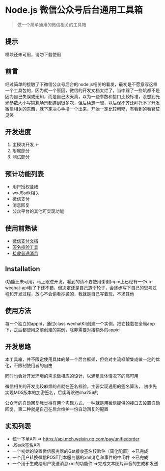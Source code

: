 # Node.js 微信公众号后台通用工具箱

> 做一个简单通用的微信相关的工具箱

## 提示

模块还未可用，请勿下载使用

## 前言

经过简单的接触了下微信公众号后台的node.js相关的看发，最初是不愿意写这样一个工具包的，因为就一个原因，微信的开发文档太烂了，当中踩了一些坑都不是因为自己失误或无知，而是自己太天真，以为一些参数和接口比较标准，没想到光光参数大小写尴尬场景都遇到很多次，但后续想一想，以后保不齐还拜托不了开发微信相关的东西，就下定决心手撸一个出来，开始一定比较粗糙，有看到的看官莫见笑

## 开发进度

1. 主模块开发 <-
2. 附属部分
3. 测试部分

## 预计功能列表

- 用户授权登陆
- wxJSsdk相关
- 微信支付
- 消息回复
- 公众平台的其他可实现功能

## 使用前熟读

- [微信支付文档](https://pay.weixin.qq.com/wiki/doc/api/index.html)
- [签名校验工具](https://pay.weixin.qq.com/wiki/doc/api/jsapi.php?chapter=20_1)
- [接收普通消息](https://mp.weixin.qq.com/wiki?t=resource/res_main&id=mp1421140453)

## Installation

(功能还未可用，马上跟进开发，看到的请不要使用谢谢)npm上已经有一个co-wechat-api看了下还不错，但决定还是自己造个轮子，会逐步写下自己的思考过程和开发过程，放心不会偷看抄袭的，我就是自己写着玩，不求其他

## 使用方法

每一个独立的appid，通过class wechatKit创建一个实例，把它挂载在全局app下，之后都使用之前创建的实例，除非需要对接额外的appid

## 开发思路

本工具箱，并不限定使用具体的某一个后台框架，但会对主流框架集成做一定的优化，不限制使用者的自由

同时也会对开发环境的需求做相应的设计，以满足具体情况下的高可用

微信相关的开发比较麻烦的点就在签名校验，主要实现通用的签名算法， 初步先实现MD5版本的加密签名，后续再跟进sha256的

公众号的自动回复我觉得有两个实现方式，一种就是用微信提供的接口去设置自动回复，第二种就是自己在后台维护一份自动回复的配置

## 实现列表

- 统一下单API => https://api.mch.weixin.qq.com/pay/unifiedorder
- JSsdk签名API
- 一个初始的设置微信服务器的Get接收签名校验件（简化配置）=>已完成
- 一个用户转换微信POST到本服务器的xml消息和事件的中间件 =>已完成
- 一个用于生成给用户发送消息xml的功能件 =>完成文本图片声音的生成和发送